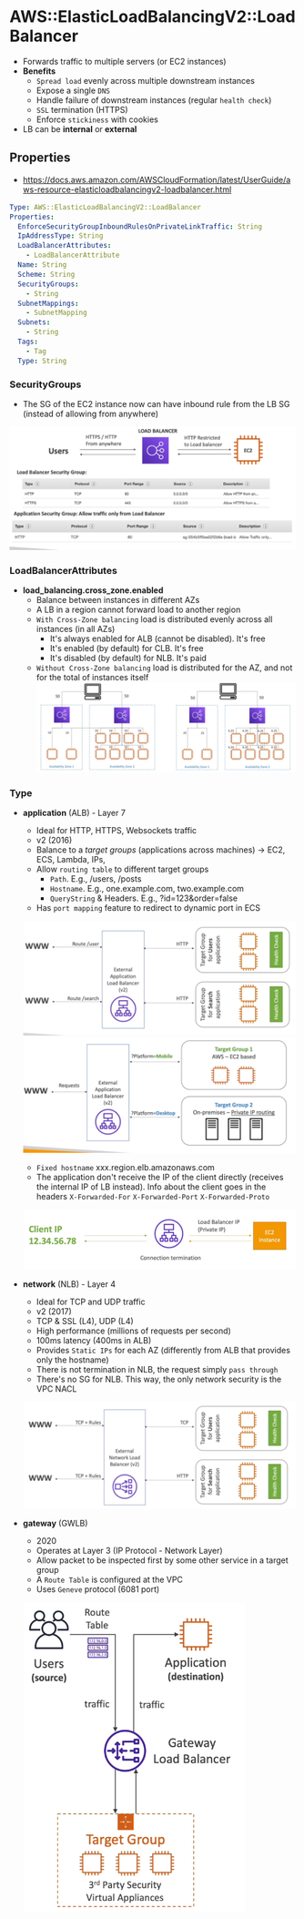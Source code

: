 # AWS::ElasticLoadBalancingV2::LoadBalancer

- Forwards traffic to multiple servers (or EC2 instances)
- **Benefits**
  - `Spread load` evenly across multiple downstream instances
  - Expose a single `DNS`
  - Handle failure of downstream instances (regular `health check`)
  - `SSL` termination (HTTPS)
  - Enforce `stickiness` with cookies
- LB can be **internal** or **external**

## Properties

- <https://docs.aws.amazon.com/AWSCloudFormation/latest/UserGuide/aws-resource-elasticloadbalancingv2-loadbalancer.html>

```yaml
Type: AWS::ElasticLoadBalancingV2::LoadBalancer
Properties:
  EnforceSecurityGroupInboundRulesOnPrivateLinkTraffic: String
  IpAddressType: String
  LoadBalancerAttributes:
    - LoadBalancerAttribute
  Name: String
  Scheme: String
  SecurityGroups:
    - String
  SubnetMappings:
    - SubnetMapping
  Subnets:
    - String
  Tags:
    - Tag
  Type: String
```

### SecurityGroups

- The SG of the EC2 instance now can have inbound rule from the LB SG (instead of allowing from anywhere)

![LB SG](.images/lb-security-group.png)

### LoadBalancerAttributes

- **load_balancing.cross_zone.enabled**
  - Balance between instances in different AZs
  - A LB in a region cannot forward load to another region
  - `With Cross-Zone balancing` load is distributed evenly across all instances (in all AZs)
    - It's always enabled for ALB (cannot be disabled). It's free
    - It's enabled (by default) for CLB. It's free
    - It's disabled (by default) for NLB. It's paid
  - `Without Cross-Zone balancing` load is distributed for the AZ, and not for the total of instances itself
    ![Cross-Zone Load Balancing](.images/cross-zone-balancing.png)

### Type

- **application** (ALB) - Layer 7

  - Ideal for HTTP, HTTPS, Websockets traffic
  - v2 (2016)
  - Balance to a _target groups_ (applications across machines) -> EC2, ECS, Lambda, IPs,
  - Allow `routing table` to different target groups
    - `Path`. E.g., /users, /posts
    - `Hostname`. E.g., one.example.com, two.example.com
    - `QueryString` & Headers. E.g., ?id=123&order=false
  - Has `port mapping` feature to redirect to dynamic port in ECS

  ![ALB Routing Path](.images/alb-routing-path.png)
  ![ALB Routing Querystring](.images/alb-routing-querystring.png)

  - `Fixed hostname` xxx.region.elb.amazonaws.com
  - The application don't receive the IP of the client directly (receives the internal IP of LB instead). Info about the client goes in the headers `X-Forwarded-For` `X-Forwarded-Port` `X-Forwarded-Proto`

  ![ALB Client Data](.images/alb-client.png)

- **network** (NLB) - Layer 4

  - Ideal for TCP and UDP traffic
  - v2 (2017)
  - TCP & SSL (L4), UDP (L4)
  - High performance (millions of requests per second)
  - 100ms latency (400ms in ALB)
  - Provides `Static IPs` for each AZ (differently from ALB that provides only the hostname)
  - There is not termination in NLB, the request simply `pass through`
  - There's no SG for NLB. This way, the only network security is the VPC NACL

  ![NLB](.images/nlb.png)

- **gateway** (GWLB)

  - 2020
  - Operates at Layer 3 (IP Protocol - Network Layer)
  - Allow packet to be inspected first by some other service in a target group
  - A `Route Table` is configured at the VPC
  - Uses `Geneve` protocol (6081 port)

  ![GWLB](.images/gwlb.png)
